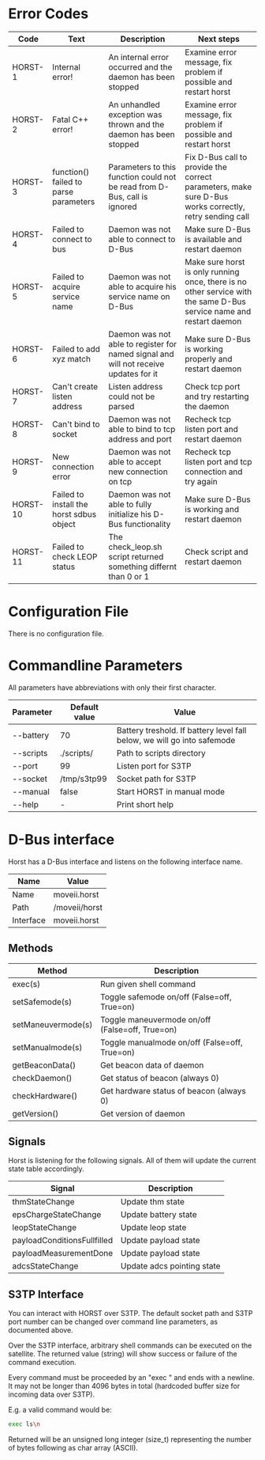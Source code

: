 Error Codes
===========

|   Code   |      Text      |  Description  | Next steps |
|----------|----------------|---------------|------------|
| HORST-1 | Internal error! | An internal error occurred and the daemon has been stopped | Examine error message, fix problem if possible and restart horst |
| HORST-2 | Fatal C++ error! | An unhandled exception was thrown and the daemon has been stopped | Examine error message, fix problem if possible and restart horst |
| HORST-3 | function() failed to parse parameters | Parameters to this function could not be read from D-Bus, call is ignored | Fix D-Bus call to provide the correct parameters, make sure D-Bus works correctly, retry sending call |
| HORST-4 | Failed to connect to bus | Daemon was not able to connect to D-Bus | Make sure D-Bus is available and restart daemon |
| HORST-5 | Failed to acquire service name | Daemon was not able to acquire his service name on D-Bus | Make sure horst is only running once, there is no other service with the same D-Bus service name and restart daemon |
| HORST-6 | Failed to add xyz match | Daemon was not able to register for named signal and will not receive updates for it | Make sure D-Bus is working properly and restart daemon |
| HORST-7 | Can't create listen address | Listen address could not be parsed | Check tcp port and try restarting the daemon |
| HORST-8 | Can't bind to socket | Daemon was not able to bind to tcp address and port | Recheck tcp listen port and restart daemon |
| HORST-9 | New connection error | Daemon was not able to accept new connection on tcp | Recheck tcp listen port and tcp connection and try again |
| HORST-10 | Failed to install the horst sdbus object | Daemon was not able to fully initialize his D-Bus functionality | Make sure D-Bus is working and restart daemon |
| HORST-11 | Failed to check LEOP status | The check_leop.sh script returned something differnt than 0 or 1 | Check script and restart daemon |

Configuration File
==================

There is no configuration file.

Commandline Parameters
=======================

All parameters have abbreviations with only their first character.

| Parameter            | Default value | Value |
|----------------------|---------------|-------|
| --battery <treshold> | 70            | Battery treshold. If battery level fall below, we will go into safemode |
| --scripts <path>     | ./scripts/    | Path to scripts directory |
| --port <port>        | 99            | Listen port for S3TP |
| --socket <path>      | /tmp/s3tp99   | Socket path for S3TP |
| --manual             | false         | Start HORST in manual mode |
| --help               | -             | Print short help |

D-Bus interface
===============

Horst has a D-Bus interface and listens on the following interface name.

| Name      | Value            |
|-----------|------------------|
| Name      | moveii.horst     |
| Path      | /moveii/horst    |
| Interface | moveii.horst     |

Methods
-------

| Method    | Description   |
|-----------|---------------|
| exec(s) | Run given shell command |
| setSafemode(s) | Toggle safemode on/off (False=off, True=on) |
| setManeuvermode(s) | Toggle maneuvermode on/off (False=off, True=on) |
| setManualmode(s) | Toggle manualmode on/off (False=off, True=on) |
| getBeaconData() | Get beacon data of daemon |
| checkDaemon() | Get status of beacon (always 0) |
| checkHardware() | Get hardware status of beacon (always 0) |
| getVersion() | Get version of daemon |

Signals
-------

Horst is listening for the following signals. All of them will update the
current state table accordingly.

| Signal    | Description   |
|-----------|---------------|
| thmStateChange | Update thm state |
| epsChargeStateChange | Update battery state |
| leopStateChange | Update leop state |
| payloadConditionsFullfilled | Update payload state |
| payloadMeasurementDone | Update payload state |
| adcsStateChange | Update adcs pointing state |

S3TP Interface
--------------

You can interact with HORST over S3TP.
The default socket path and S3TP port number can be changed over command
line parameters, as documented above.

Over the S3TP interface, arbitrary shell commands can be executed on the
satellite. The returned value (string) will show success or failure of the
command execution.

Every command must be proceeded by an "exec " and ends with a newline.
It may not be longer than 4096 bytes in total (hardcoded buffer size for
incoming data over S3TP).

E.g. a valid command would be:
```sh
exec ls\n
```

Returned will be an unsigned long integer (size_t) representing the number
of bytes following as char array (ASCII).
